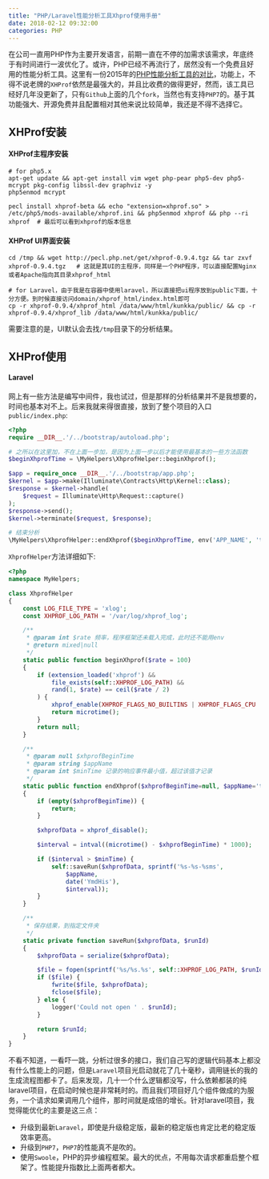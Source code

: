 ```yaml
---
title: "PHP/Laravel性能分析工具Xhprof使用手册"
date: 2018-02-12 09:32:00
categories: PHP
---
```


在公司一直用PHP作为主要开发语言，前期一直在不停的加需求该需求，年底终于有时间进行一波优化了。或许，PHP已经不再流行了，居然没有一个免费且好用的性能分析工具。这里有一份2015年的[PHP性能分析工具的对比](https://sandro-keil.de/blog/2015/02/10/php-profiling-tools/)，功能上，不得不说老牌的`XHProf`依然是最强大的，并且比收费的做得更好，然而，该工具已经好几年没更新了，只有`Github`上面的几个`fork`，当然也有支持`PHP7`的。基于其功能强大、开源免费并且配置相对其他来说比较简单，我还是不得不选择它。

## XHProf安装

<!-- more -->

#### XHProf主程序安装

```shell
# for php5.x
apt-get update && apt-get install vim wget php-pear php5-dev php5-mcrypt pkg-config libssl-dev graphviz -y
php5enmod mcrypt

pecl install xhprof-beta && echo "extension=xhprof.so" > /etc/php5/mods-available/xhprof.ini && php5enmod xhprof && php --ri xhprof	 # 最后可以看到xhprof的版本信息
```

#### XHProf UI界面安装

```shell
cd /tmp && wget http://pecl.php.net/get/xhprof-0.9.4.tgz && tar zxvf xhprof-0.9.4.tgz	# 这就是其UI的主程序，同样是一个PHP程序，可以直接配置Nginx或者Apache指向其目录xhprof_html

# for Laravel，由于我是在容器中使用laravel，所以直接把ui程序放到public下面，十分方便。到时候直接访问domain/xhprof_html/index.html即可
cp -r xhprof-0.9.4/xhprof_html /data/www/html/kunkka/public/ && cp -r xhprof-0.9.4/xhprof_lib /data/www/html/kunkka/public/
```

需要注意的是，UI默认会去找`/tmp`目录下的分析结果。

## XHProf使用

#### Laravel

网上有一些方法是编写中间件，我也试过，但是那样的分析结果并不是我想要的，时间也基本对不上。后来我就来得很直接，放到了整个项目的入口`public/index.php`:

```php
<?php
require __DIR__.'/../bootstrap/autoload.php';

# 之所以在这里加，不在上面一步加，是因为上面一步以后才能使用最基本的一些方法函数
$beginXhprofTime = \MyHelpers\XhprofHelper::beginXhprof();

$app = require_once __DIR__.'/../bootstrap/app.php';
$kernel = $app->make(Illuminate\Contracts\Http\Kernel::class);
$response = $kernel->handle(
    $request = Illuminate\Http\Request::capture()
);
$response->send();
$kernel->terminate($request, $response);

# 结束分析
\MyHelpers\XhprofHelper::endXhprof($beginXhprofTime, env('APP_NAME', 'test'), env('XHPROF_MIN_TIME', 200));
```

`XhprofHelper`方法详细如下:

```php
<?php
namespace MyHelpers;

class XhprofHelper
{
    const LOG_FILE_TYPE = 'xlog';
    const XHPROF_LOG_PATH = '/var/log/xhprof_log';

    /**
     * @param int $rate 频率，程序框架还未载入完成，此时还不能用env
     * @return mixed|null
     */
    static public function beginXhprof($rate = 100)
    {
        if (extension_loaded('xhprof') &&
            file_exists(self::XHPROF_LOG_PATH) &&
            rand(1, $rate) == ceil($rate / 2)
        ) {
            xhprof_enable(XHPROF_FLAGS_NO_BUILTINS | XHPROF_FLAGS_CPU | XHPROF_FLAGS_MEMORY);
            return microtime();
        }
        return null;
    }

    /**
     * @param null $xhprofBeginTime
     * @param string $appName
     * @param int $minTime 记录的响应事件最小值，超过该值才记录
     */
    static public function endXhprof($xhprofBeginTime=null, $appName='test', $minTime=200)
    {
        if (empty($xhprofBeginTime)) {
            return;
        }

        $xhprofData = xhprof_disable();

        $interval = intval((microtime() - $xhprofBeginTime) * 1000);

        if ($interval > $minTime) {
            self::saveRun($xhprofData, sprintf('%s-%s-%sms',
                $appName,
                date('YmdHis'),
                $interval));
        }
    }

    /**
     * 保存结果，到指定文件夹
     */
    static private function saveRun($xhprofData, $runId)
    {
        $xhprofData = serialize($xhprofData);

        $file = fopen(sprintf('%s/%s.%s', self::XHPROF_LOG_PATH, $runId, self::LOG_FILE_TYPE), 'w');
        if ($file) {
            fwrite($file, $xhprofData);
            fclose($file);
        } else {
            logger('Could not open ' . $runId);
        }

        return $runId;
    }
}
```

不看不知道，一看吓一跳，分析过很多的接口，我们自己写的逻辑代码基本上都没有什么性能上的问题，但是`Laravel`项目光启动就花了几十毫秒，调用链长的我的生成流程图都卡了。后来发现，几十一个什么逻辑都没写，什么依赖都装的纯laravel项目，在启动时候也是非常耗时的。而且我们项目好几个组件做成的为服务，一个请求如果调用几个组件，那时间就是成倍的增长。针对laravel项目，我觉得能优化的主要是这三点：

- 升级到最新`Laravel`，即使是升级稳定版，最新的稳定版也肯定比老的稳定版效率更高。
- 升级到`PHP7`，`PHP7`的性能真不是吹的。
- 使用`Swoole`，PHP的异步编程框架。最大的优点，不用每次请求都重启整个框架了。性能提升指数比上面两者都大。

